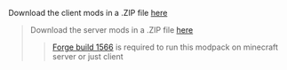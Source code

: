 Download the client mods in a .ZIP file [here](https://downgit.github.io/#/home?url=https://github.com/EthanHoward/WibePackV2) 
>Download the server mods in a .ZIP file [here](https://downgit.github.io/#/home?url=https://github.com/EthanHoward/WibePackV2/)
>> [Forge build 1566](https://files.minecraftforge.net/maven/net/minecraftforge/forge/1.7.10-10.13.4.1566-1.7.10/forge-1.7.10-10.13.4.1566-1.7.10-installer.jar) is required to run this modpack on minecraft server or just client
